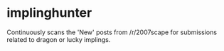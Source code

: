 # implinghunter
Continuously scans the 'New' posts from /r/2007scape for submissions related to dragon or lucky implings.
